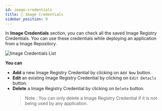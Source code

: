 ```yaml
---
id: image-credentials
title: 🐳 Image Credentials
sidebar_position: 9
---
```


In **Image Credentials** section, you can check all the saved Image Registry Credentials. You can use these credentials while deploying an application from a Image Repository.

![Image Credentials List](/assets/2.x.x/image-registry-credential-list.png)

**You can**
- **Add** a new Image Registry Credential by clicking on `Add New` button.
- **Edit** an existing Image Registry Credential by clicking on `Edit Details` button.
- **Delete** a Image Registry Credential by clicking on `Delete` button.
  > Note : You can only delete a Image Registry Credential if it is not being used by any application.
